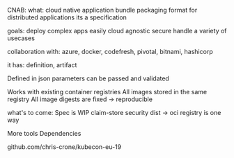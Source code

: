 CNAB:
what:
cloud native application bundle
packaging format for distributed applications
its a specification

goals:
deploy complex apps easily
cloud agnostic
secure
handle a variety of usecases

collaboration with:
azure, docker, codefresh, pivotal, bitnami, hashicorp

it has:
definition, artifact

Defined in json
parameters can be passed and validated

Works with existing container registries
All images stored in the same registry
All image digests are fixed
  -> reproducible


what's to come:
Spec is WIP
claim-store
security
dist -> oci registry is one way

More tools
Dependencies

github.com/chris-crone/kubecon-eu-19
